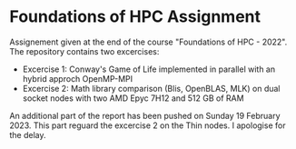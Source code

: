 # Foundations of HPC Assignment

Assignement given at the end of the course "Foundations of HPC - 2022". The repository contains two excercises:

- Excercise 1: Conway's Game of Life implemented in parallel with an hybrid approch OpenMP-MPI
- Excercise 2: Math library comparison (Blis, OpenBLAS, MLK) on dual socket nodes with two AMD Epyc 7H12 and 512 GB of RAM

An additional part of the report has been pushed on Sunday 19 February 2023. This part reguard the excercise 2 on the Thin nodes. I apologise for the delay.
